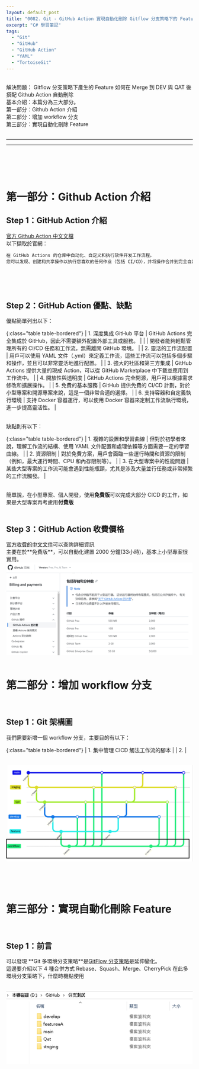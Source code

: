 ```yaml
---
layout: default_post
title: "0082. Git - GitHub Action 實現自動化刪除 Gitflow 分支策略下的 Feature/* 分支 "
excerpt: "C# 學習筆記"
tags:
  - "Git"
  - "GitHub"
  - "GitHub Action"
  - "YAML"
  - "TortoiseGit"
---
```


<div class="summary">
<br/>解決問題： Gitflow 分支策略下產生的 Feature 如何在 Merge 到 DEV 與 QAT 後搭配 Github Action 自動刪除
<br/>基本介紹：本篇分為三大部分。
<br/>第一部分：Github Action 介紹
<br/>第二部分：增加 workflow 分支
<br/>第三部分：實現自動化刪除 Feature

</div>

<div class="title">
    <br/><hr class="titleinner">
	<span></span>
	<hr class="titleinner"><br/>
</div>

<br/><br/>

<h1>第一部分：Github Action 介紹</h1>

<h2>Step 1：GitHub Action 介紹</h2>
<a href="https://docs.github.com/zh/actions">官方 Github Action 中文文檔</a>
<br/>以下擷取於官網：

```Markdown
在 GitHub Actions 的仓库中自动化、自定义和执行软件开发工作流程。
您可以发现、创建和共享操作以执行您喜欢的任何作业（包括 CI/CD），并将操作合并到完全自定义的工作流程中。
```

<br/>
<br/><br/>

<h2>Step 2：GitHub Action 優點、缺點</h2>
優點簡單列出以下：

{:class="table table-bordered"}
| 1. 深度集成 GitHub 平台 | GitHub Actions 完全集成於 GitHub，因此不需要額外配置外部工具或服務。 |
| | 開發者能夠輕鬆管理所有的 CI/CD 任務和工作流，無需離開 GitHub 環境。 |
| 2. 靈活的工作流配置 | 用戶可以使用 YAML 文件（.yml）來定義工作流，這些工作流可以包括多個步驟和操作，並且可以非常靈活地進行配置。 |
| 3. 強大的社區和第三方集成 | GitHub Actions 提供大量的現成 Action，可以從 GitHub Marketplace 中下載並應用到工作流中。 |
| 4. 開放性與透明度 | GitHub Actions 完全開源，用戶可以根據需求修改和擴展操作。 |
| 5. 免費的基本服務 | GitHub 提供免費的 CI/CD 計劃，對於小型專案和開源專案來說，這是一個非常合適的選擇。 |
| 6. 支持容器和自定義執行環境 | 支持 Docker 容器運行，可以使用 Docker 容器來定制工作流執行環境，進一步提高靈活性。 |

<br/>缺點則有以下：

{:class="table table-bordered"}
| 1. 複雜的設置和學習曲線 | 但對於初學者來說，理解工作流的結構、使用 YAML 文件配置和處理依賴等方面需要一定的學習曲線。 |
| 2. 資源限制 | 對於免費方案，用戶會面臨一些運行時間和資源的限制（例如，最大運行時間、CPU 和內存限制等）。 |
| 3. 在大型專案中的性能問題 | 某些大型專案的工作流可能會遇到性能瓶頸，尤其是涉及大量並行任務或非常頻繁的工作流觸發。 |

<br/>簡單說，在小型專案、個人開發，使用**免費版**可以完成大部分 CICD 的工作，如果是大型專案再考慮用**付費版**
<br/><br/>

<h2>Step 3：GitHub Action 收費價格</h2>
<a href="https://docs.github.com/zh/actions/administering-github-actions/usage-limits-billing-and-administration">官方收費的中文文件</a>可以查詢詳細資訊
<br/>主要在於**免費版**，可以自動化建置 2000 分鐘(33小時)，基本上小型專案很實用。
<br/> <img src="/assets/image/LearnNote/2025_01_04/025.png"/>
<br/><br/>


<h1>第二部分：增加 workflow 分支</h1>
<br/>

<h2>Step 1：Git 架構圖 </h2>
我們需要新增一個 workflow 分支，主要目的有以下：

{:class="table table-bordered"}
| 1. 集中管理 CICD 觸法工作流的腳本 |
| 2.  |

<br/> <img src="/assets/image/LearnNote/2025_01_04/026.png"/>
<br/><br/>

<br/><br/>

<h1>第三部分：實現自動化刪除 Feature</h1>
<br/>

<h2>Step 1：前言 </h2>
可以發現 **Git 多環境分支策略**是<a href="https://gotoa1234.github.io//2023/11/19/1.html">GitFlow 分支策略</a>是延伸變化。
<br/>這邊要介紹以下 4 種合併方式 Rebase、Squash、Merge、CherryPick 在此多環境分支策略下，什麼時機點使用

<br/> <img src="/assets/image/LearnNote/2025_01_04/002.png"/>
<br/><br/>
